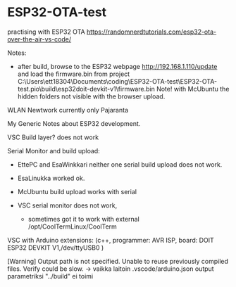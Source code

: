 # ESP32-OTA-test
practising with ESP32 OTA 
https://randomnerdtutorials.com/esp32-ota-over-the-air-vs-code/

Notes:
- after build, browse to the ESP32 webpage http://192.168.1.110/update and load the firmware.bin from
project C:\Users\ett18304\Documents\coding\ESP32-OTA-test\ESP32-OTA-test\.pio\build\esp32doit-devkit-v1\firmware.bin
Note! with McUbuntu the hidden folders not visible with the browser upload.

WLAN Newtwork  currently only Pajaranta

My Generic Notes about ESP32 development.

VSC Build layer? does not work

Serial Monitor and build upload:
- EttePC and EsaWinkkari neither one serial build upload does not work.
- EsaLinukka worked ok.

- McUbuntu build upload works with serial
- VSC serial monitor does not work, 
    - sometimes got it to work with external /opt/CoolTermLinux/CoolTerm 


VSC with Arduino extensions:
(c++, programmer: AVR ISP, board: DOIT ESP32 DEVKIT V1,/dev/ttyUSB0 )

[Warning] Output path is not specified. Unable to reuse previously compiled files. Verify could be slow.
-> vaikka laitoin .vscode/arduino.json output parametriksi "../build" ei toimi
